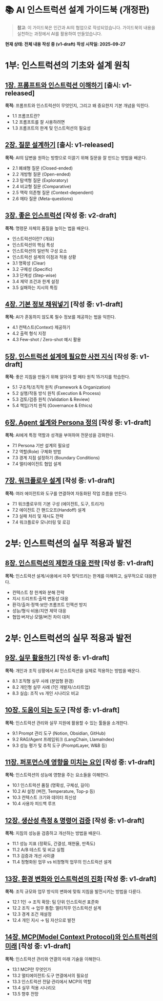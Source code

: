 # 📚 AI 인스트럭션 설계 가이드북 (개정판)

> **참고**: 이 가이드북은 인간과 AI의 협업으로 작성되었습니다. 가이드북의 내용을 실천하는 과정에서 AI를 활용하여 만들었습니다.

**현재 상태: 전체 내용 작성 중 (v1-draft)**
**작성 시작일: 2025-09-27**

# 1부: 인스트럭션의 기초와 설계 원칙

## [1장. 프롬프트와 인스트럭션 이해하기](01-introduction.md) [출시: v1-released]
**목적:** 프롬프트와 인스트럭션이 무엇인지, 그리고 왜 중요한지 기본 개념을 익힌다.

- 1.1 프롬프트란?
- 1.2 프롬프트를 잘 사용하려면
- 1.3 프롬프트의 한계 및 인스트럭션의 필요성

## [2장. 질문 설계하기](02-questions.md) [출시: v1-released]
**목적:** AI의 답변을 원하는 방향으로 이끌기 위해 질문을 잘 만드는 방법을 배운다.

- 2.1 폐쇄형 질문 (Closed-ended)
- 2.2 개방형 질문 (Open-ended)
- 2.3 탐색형 질문 (Exploratory)
- 2.4 비교형 질문 (Comparative)
- 2.5 맥락 의존형 질문 (Context-dependent)
- 2.6 메타 질문 (Meta-questions)

## [3장. 좋은 인스트럭션](03-good-instructions.md) [작성 중: v2-draft]
**목적:** 명령문 자체의 품질을 높이는 법을 배운다.

- 인스트럭션이란? (개요)
- 인스트럭션의 핵심 특성
- 인스트럭션의 일반적 구성 요소
- 인스트럭션 설계의 이점과 적용 상황
- 3.1 명확성 (Clear)
- 3.2 구체성 (Specific)
- 3.3 단계성 (Step-wise)
- 3.4 제약 조건과 한계 설정
- 3.5 실패하는 지시의 특징

## [4장. 기본 정보 채워넣기](04-context.md) [작성 중: v1-draft]
**목적:** AI가 혼동하지 않도록 필수 정보를 제공하는 법을 익힌다.

- 4.1 컨텍스트(Context) 제공하기
- 4.2 출력 형식 지정
- 4.3 Few-shot / Zero-shot 예시 활용

## [5장. 인스트럭션 설계에 필요한 사전 지식](05-meta-principles.md) [작성 중: v1-draft]
**목적:** 좋은 지침을 만들기 위해 알아야 할 메타 원칙 15가지를 학습한다.

- 5.1 구조적/조직적 원칙 (Framework & Organization)
- 5.2 실행/작동 방식 원칙 (Execution & Process)
- 5.3 검토/검증 원칙 (Validation & Review)
- 5.4 책임/가치 원칙 (Governance & Ethics)

## [6장. Agent 설계와 Persona 정의](07-agent-persona.md) [작성 중: v1-draft]
**목적:** AI에게 특정 역할과 성격을 부여하여 전문성을 강화한다.

 - 7.1 Persona 기반 설계의 필요성
 - 7.2 역할(Role) 구체화 방법
 - 7.3 경계 지점 설정하기 (Boundary Conditions)
 - 7.4 멀티에이전트 협업 설계

## [7장. 워크플로우 설계](08-workflow.md) [작성 중: v1-draft]
**목적:** 여러 에이전트와 도구를 연결하여 자동화된 작업 흐름을 만든다.

 - 7.1 워크플로우의 기본 구성 (에이전트, 도구, 트리거)
 - 7.2 에이전트 간 핸드오프(Handoff) 설계
 - 7.3 실패 처리 및 재시도 전략
 - 7.4 워크플로우 모니터링 및 로깅

# 2부: 인스트럭션의 실무 적용과 발전

## [8장. 인스트럭션의 제한과 대응 전략](06-limits.md) [작성 중: v1-draft]
**목적:** 인스트럭션 설계/사용에서 자주 맞닥뜨리는 한계를 이해하고, 실무적으로 대응한다.

- 컨텍스트 창 한계와 분해 전략
- 지시 드리프트·출력 변동성 대응
- 환각/출처·정책·보안·프롬프트 인젝션 방지
- 성능/형식·비용/지연 제약 대응
- 협업·버저닝·모델/버전 차이 대처

# 2부: 인스트럭션의 실무 적용과 발전

## [9장. 실무 활용하기](09-practical.md) [작성 중: v1-draft]
**목적:** 개인과 조직 상황에서 AI 인스트럭션을 실제로 적용하는 방법을 배운다.

 - 8.1 조직형 실무 사례 (분업형 환경)
 - 8.2 개인형 실무 사례 (1인 개발자/스타트업)
 - 8.3 실습: 조직 vs 개인 시나리오 비교

## [10장. 도움이 되는 도구](10-tools.md) [작성 중: v1-draft]
**목적:** 인스트럭션 관리와 실무 지원에 활용할 수 있는 툴들을 소개한다.

 - 9.1 Prompt 관리 도구 (Notion, Obsidian, GitHub)
 - 9.2 RAG/Agent 프레임워크 (LangChain, LlamaIndex)
 - 9.3 성능 평가 및 추적 도구 (PromptLayer, W&B 등)

## [11장. 퍼포먼스에 영향을 미치는 요인](11-performance.md) [작성 중: v1-draft]
**목적:** 인스트럭션의 성능에 영향을 주는 요소들을 이해한다.

 - 10.1 인스트럭션 품질 (명확성, 구체성, 길이)
 - 10.2 AI 설정 (버전, Temperature, Top-p 등)
 - 10.3 컨텍스트 크기와 데이터 최신성
 - 10.4 사용자 피드백 루프

## [12장. 생산성 측정 & 명령어 검증](12-productivity.md) [작성 중: v1-draft]
**목적:** 지침의 성능을 검증하고 개선하는 방법을 배운다.

 - 11.1 성능 지표 (정확도, 간결성, 재현율, 만족도)
 - 11.2 A/B 테스트 및 비교 실험
 - 11.3 검증과 개선 사이클
 - 11.4 정형화된 업무 vs 비정형적 업무의 인스트럭션 설계

## [13장. 환경 변화와 인스트럭션의 진화](13-evolution.md) [작성 중: v1-draft]
**목적:** 조직 규모와 업무 방식의 변화에 맞춰 지침을 발전시키는 방법을 다룬다.

 - 12.1 1인 → 조직 확장: 팀 단위 인스트럭션 표준화
 - 12.2 조직 → 업무 통합: 멀티직무 인스트럭션 설계
 - 12.3 경계 조건 재설정
 - 12.4 개인 지시 → 팀 자산으로 발전

## [14장. MCP(Model Context Protocol)와 인스트럭션의 미래](14-mcp-future.md) [작성 중: v1-draft]
**목적:** 인스트럭션 관리와 연결의 미래 기술을 이해한다.

 - 13.1 MCP란 무엇인가
 - 13.2 멀티에이전트·도구 연결에서의 필요성
 - 13.3 인스트럭션 전달·관리에서 MCP의 역할
 - 13.4 실무 적용 시나리오
 - 13.5 향후 전망
